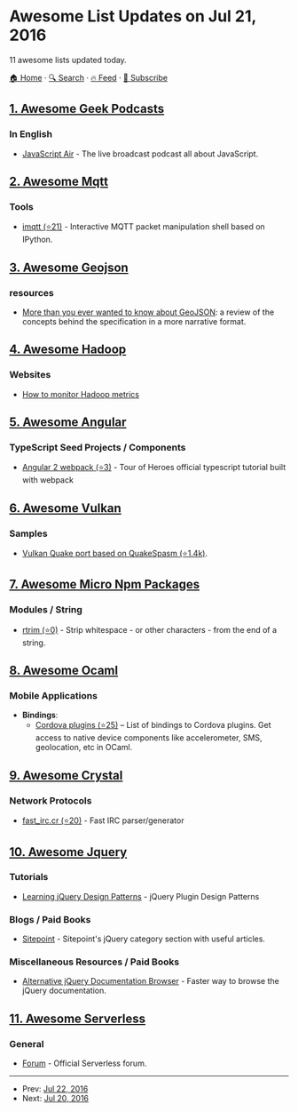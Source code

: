 # Awesome List Updates on Jul 21, 2016

11 awesome lists updated today.

[🏠 Home](/README.md) · [🔍 Search](https://www.trackawesomelist.com/search/) · [🔥 Feed](https://www.trackawesomelist.com/rss.xml) · [📮 Subscribe](https://trackawesomelist.us17.list-manage.com/subscribe?u=d2f0117aa829c83a63ec63c2f&id=36a103854c)



## [1. Awesome Geek Podcasts](/content/ayr-ton/awesome-geek-podcasts/README.md)

### In English

*   [JavaScript Air](https://javascriptair.com/) - The live broadcast podcast all about JavaScript.

## [2. Awesome Mqtt](/content/hobbyquaker/awesome-mqtt/README.md)

### Tools

*   [imqtt (⭐21)](https://github.com/shafreeck/imqtt) - Interactive MQTT packet manipulation shell based on IPython.

## [3. Awesome Geojson](/content/tmcw/awesome-geojson/README.md)

### resources

*   [More than you ever wanted to know about GeoJSON](http://www.macwright.org/2015/03/23/geojson-second-bite.html): a review of the concepts behind the specification in a more narrative format.

## [4. Awesome Hadoop](/content/youngwookim/awesome-hadoop/README.md)

### Websites

*   [How to monitor Hadoop metrics](https://www.datadoghq.com/blog/monitor-hadoop-metrics/)

## [5. Awesome Angular](/content/PatrickJS/awesome-angular/README.md)

### TypeScript Seed Projects / Components

*   [Angular 2 webpack (⭐3)](https://github.com/michaelbazos/angular2-starter) - Tour of Heroes official typescript tutorial built with webpack

## [6. Awesome Vulkan](/content/vinjn/awesome-vulkan/README.md)

### Samples

*   [Vulkan Quake port based on QuakeSpasm (⭐1.4k)](https://github.com/Novum/vkQuake).

## [7. Awesome Micro Npm Packages](/content/parro-it/awesome-micro-npm-packages/README.md)

### Modules / String

*   [rtrim (⭐0)](https://github.com/sergejmueller/rtrim) - Strip whitespace - or other characters - from the end of a string.

## [8. Awesome Ocaml](/content/ocaml-community/awesome-ocaml/README.md)

### Mobile Applications

*   **Bindings**:
    *   [Cordova plugins (⭐25)](https://github.com/dannywillems/ocaml-cordova-plugin-list) – List of bindings to Cordova plugins. Get access to native device components like accelerometer, SMS, geolocation, etc in OCaml.

## [9. Awesome Crystal](/content/veelenga/awesome-crystal/README.md)

### Network Protocols

*   [fast\_irc.cr (⭐20)](https://github.com/RX14/fast_irc.cr) - Fast IRC parser/generator

## [10. Awesome Jquery](/content/petk/awesome-jquery/README.md)

### Tutorials

*   [Learning jQuery Design Patterns](https://addyosmani.com/resources/essentialjsdesignpatterns/book/#jquerypluginpatterns) - jQuery Plugin Design Patterns

### Blogs / Paid Books

*   [Sitepoint](https://www.sitepoint.com/javascript/jquery/) - Sitepoint's jQuery category section with useful articles.

### Miscellaneous Resources / Paid Books

*   [Alternative jQuery Documentation Browser](http://jqapi.com/) - Faster way to browse the jQuery documentation.

## [11. Awesome Serverless](/content/pmuens/awesome-serverless/README.md)

### General

*   [Forum](http://forum.serverless.com) - Official Serverless forum.

---

- Prev: [Jul 22, 2016](/content/2016/07/22/README.md)
- Next: [Jul 20, 2016](/content/2016/07/20/README.md)